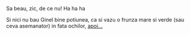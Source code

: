 Sa beau, zic, de ce nu! Ha ha ha

Si nici nu bau Ginel bine potiunea, ca si vazu o frunza mare si verde (sau ceva
asemanator) in fata ochilor, [apoi...](../../nalba.md)
